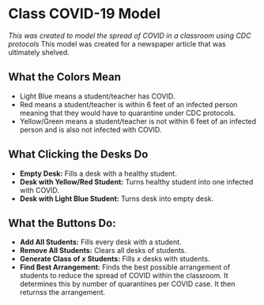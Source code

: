 # Class COVID-19 Model
*This was created to model the spread of COVID in a classroom using CDC protocols*
This model was created for a newspaper article that was ultimately shelved. 
## What the Colors Mean
- Light Blue means a student/teacher has COVID.
- Red means a student/teacher is within 6 feet of an infected person meaning that they would have to quarantine under CDC protocols.
- Yellow/Green means a student/teacher is not within 6 feet of an infected person and is also not infected with COVID.
## What Clicking the Desks Do
- **Empty Desk:** Fills a desk with a healthy student.
- **Desk with Yellow/Red Student:** Turns healthy student into one infected with COVID.
- **Desk with Light Blue Student:** Turns desk into empty desk. 
## What the Buttons Do:
- **Add All Students:** Fills every desk with a student.
- **Remove All Students:** Clears all desks of students.
- **Generate Class of *x* Students:** Fills *x* desks with students.  
- **Find Best Arrangement:** Finds the best possible arrangement of students to reduce the spread of COVID within the classroom. It determines this by number of quarantines per COVID case. It then returnss the arrangement.
